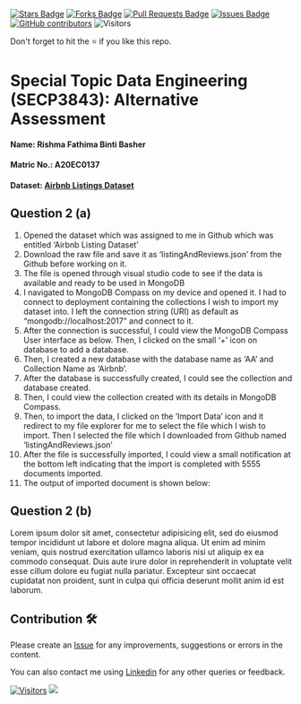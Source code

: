 <a href="https://github.com/drshahizan/SECP3843/stargazers"><img src="https://img.shields.io/github/stars/drshahizan/SECP3843" alt="Stars Badge"/></a>
<a href="https://github.com/drshahizan/SECP3843/network/members"><img src="https://img.shields.io/github/forks/drshahizan/SECP3843" alt="Forks Badge"/></a>
<a href="https://github.com/drshahizan/SECP3843/pulls"><img src="https://img.shields.io/github/issues-pr/drshahizan/SECP3843" alt="Pull Requests Badge"/></a>
<a href="https://github.com/drshahizan/SECP3843/issues"><img src="https://img.shields.io/github/issues/drshahizan/SECP3843" alt="Issues Badge"/></a>
<a href="https://github.com/drshahizan/SECP3843/graphs/contributors"><img alt="GitHub contributors" src="https://img.shields.io/github/contributors/drshahizan/SECP3843?color=2b9348"></a>
![Visitors](https://api.visitorbadge.io/api/visitors?path=https%3A%2F%2Fgithub.com%2Fdrshahizan%2FSECP3843&labelColor=%23d9e3f0&countColor=%23697689&style=flat)


Don't forget to hit the :star: if you like this repo.

# Special Topic Data Engineering (SECP3843): Alternative Assessment

#### Name: Rishma Fathima Binti Basher
#### Matric No.: A20EC0137
#### Dataset: [Airbnb Listings Dataset](https://github.com/drshahizan/dataset/tree/c8e9f4a7cbdb0c1b78ca2c73915ff56ceeb50e70/mongodb/05-airbnb)

## Question 2 (a)
1. Opened the dataset which was assigned to me in Github which was entitled ‘Airbnb Listing Dataset’
2. Download the raw file and save it as ‘listingAndReviews.json’ from the Github before working on it.
3. The file is opened through visual studio code to see if the data is available and ready to be used in MongoDB
4. I navigated to MongoDB Compass on my device and opened it. I had to connect to deployment containing the collections I wish to import my dataset into. I left the connection string (URI) as default as “mongodb://localhost:2017” and connect to it.
5. After the connection is successful, I could view the MongoDB Compass User interface as below. Then, I clicked on the small ‘+’ icon on database to add a database.
6. Then, I created a new database with the database name as ‘AA’ and Collection Name as ‘Airbnb’.
7. After the database is successfully created, I could see the collection and database created.
8. Then, I could view the collection created with its details in MongoDB Compass.
9. Then, to import the data, I clicked on the ‘Import Data’ icon and it redirect to my file explorer for me to select the file which I wish to import. Then I selected the file which I downloaded from Github named ‘listingAndReviews.json’
10. After the file is successfully imported, I could view a small notification at the bottom left indicating that the import is completed with 5555 documents imported.
11. The output of imported document is shown below:
   
## Question 2 (b)
Lorem ipsum dolor sit amet, consectetur adipisicing elit, sed do eiusmod tempor incididunt ut labore et dolore magna aliqua. Ut enim ad minim veniam, quis nostrud exercitation ullamco laboris nisi ut aliquip ex ea commodo consequat. Duis aute irure dolor in reprehenderit in voluptate velit esse cillum dolore eu fugiat nulla pariatur. Excepteur sint occaecat cupidatat non proident, sunt in culpa qui officia deserunt mollit anim id est laborum.





## Contribution 🛠️
Please create an [Issue](https://github.com/drshahizan/special-topic-data-engineering/issues) for any improvements, suggestions or errors in the content.

You can also contact me using [Linkedin](https://www.linkedin.com/in/drshahizan/) for any other queries or feedback.

[![Visitors](https://api.visitorbadge.io/api/visitors?path=https%3A%2F%2Fgithub.com%2Fdrshahizan&labelColor=%23697689&countColor=%23555555&style=plastic)](https://visitorbadge.io/status?path=https%3A%2F%2Fgithub.com%2Fdrshahizan)
![](https://hit.yhype.me/github/profile?user_id=81284918)


